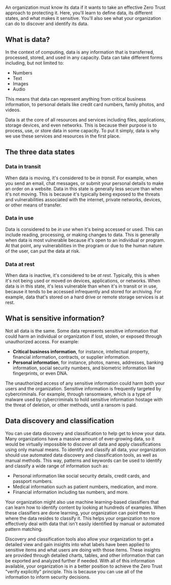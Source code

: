 An organization must know its data if it wants to take an effective Zero Trust approach to protecting it. Here, you'll learn to define data, its different states, and what makes it sensitive. You'll also see what your organization can do to discover and identify its data. 

## What is data?

In the context of computing, data is any information that is transferred, processed, stored, and used in any capacity. Data can take different forms including, but not limited to:

- Numbers
- Text
- Images
- Audio

This means that data can represent anything from critical business information, to personal details like credit card numbers, family photos, and videos.

Data is at the core of all resources and services including files, applications, storage devices, and even networks. This is because their purpose is to process, use, or store data in some capacity. To put it simply, data is why we use these services and resources in the first place.

## The three data states

### Data in transit

When data is moving, it's considered to be _in transit_. For example, when you send an email, chat messages, or submit your personal details to make an order on a website. Data in this state is generally less secure than when it's not moving. This is because it's typically being exposed to the threats and vulnerabilities associated with the internet, private networks, devices, or other means of transfer.

### Data in use

Data is considered to be _in use_ when it's being accessed or used. This can include reading, processing, or making changes to data. This is generally when data is most vulnerable because it's open to an individual or program. At that point, any vulnerabilities in the program or due to the human nature of the user, can put the data at risk.

### Data at rest

When data is inactive, it's considered to be _at rest_. Typically, this is when it's not being used or moved on devices, applications, or networks. When data is in this state, it's less vulnerable than when it's in transit or in use, because it tends to be accessed infrequently and stored for archiving. For example, data that's stored on a hard drive or remote storage services is at rest.

## What is sensitive information?

Not all data is the same. Some data represents sensitive information that could harm an individual or organization if lost, stolen, or exposed through unauthorized access. For example:

- **Critical business information**, for instance, intellectual property, financial information, contracts, or supplier information.
- **Personal information**, for instance, photos, names, addresses, banking information, social security numbers, and biometric information like fingerprints, or even DNA.

The unauthorized access of any sensitive information could harm both your users and the organization. Sensitive information is frequently targeted by cybercriminals. For example, through ransomware, which is a type of malware used by cybercriminals to hold sensitive information hostage with the threat of deletion, or other methods, until a ransom is paid.

## Data discovery and classification

You can use data discovery and classification to help get to know your data. Many organizations have a massive amount of ever-growing data, so it would be virtually impossible to discover all data and apply classifications using only manual means. To identify and classify all data, your organization should use automated data discovery and classification tools, as well as manual methods. This way, patterns and keywords can be used to identify and classify a wide range of information such as:

- Personal information like social security details, credit cards, and passport numbers.
- Medical information such as patient numbers, medication, and more.
- Financial information including tax numbers, and more.

Your organization might also use machine learning-based classifiers that can learn how to identify content by looking at hundreds of examples. When these classifiers are done learning, your organization can point them to where the data resides to classify it. This helps your organization to more effectively deal with data that isn't easily identified by manual or automated pattern matching.

Discovery and classification tools also allow your organization to get a detailed view and gain insights into what labels have been applied to sensitive items and what users are doing with those items. These insights are provided through detailed charts, tables, and other information that can be exported and analyzed further if needed. With all of this information available, your organization is in a better position to achieve the Zero Trust "verify explicitly" principle. This is because you can use all of the information to inform security decisions.
